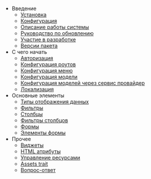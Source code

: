 - Введение
    - [Установка](installation)
    - [Конфигурация](configuration)
    - [Описание работы системы](global)
    - [Руководство по обновлению](update)
    - [Участие в разработке](contributions)
    - [Версии пакета](releases)
- C чего начать
    - [Авторизация](authentication)
    - [Конфигурация роутов](routes_configuration)
    - [Конфигурация меню](menu_configuration)
    - [Конфигурация модели](model_configuration)
    - [Конфигурация моделей через сервис провайдер](model_configuration_section)
    - [Локализация](localization)
- Основные элементы
    - [Типы отображения данных](displays)
    - [Фильтры](filters)
    - [Столбцы](columns)
    - [Фильтры столбцов](columnfilters)
    - [Формы](form)
    - [Элементы формы](form-element)
- Прочее
    - [Виджеты](widgets)
    - [HTML атрибуты](html_attributes)
    - [Управление ресурсами](assets)
    - [Assets trait](assets_trait)
    - [Вопрос-ответ](faq)
